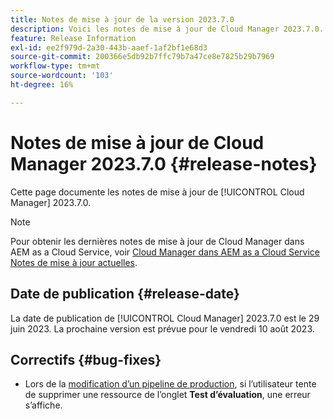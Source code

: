 ```yaml
---
title: Notes de mise à jour de la version 2023.7.0
description: Voici les notes de mise à jour de Cloud Manager 2023.7.0.
feature: Release Information
exl-id: ee2f979d-2a30-443b-aaef-1af2bf1e68d3
source-git-commit: 200366e5db92b7ffc79b7a47ce8e7825b29b7969
workflow-type: tm+mt
source-wordcount: '103'
ht-degree: 16%

---
```


# Notes de mise à jour de Cloud Manager 2023.7.0 {#release-notes}

Cette page documente les notes de mise à jour de [!UICONTROL Cloud Manager] 2023.7.0.

>[!NOTE]
>
>Pour obtenir les dernières notes de mise à jour de Cloud Manager dans AEM as a Cloud Service, voir [Cloud Manager dans AEM as a Cloud Service Notes de mise à jour actuelles](https://experienceleague.adobe.com/docs/experience-manager-cloud-service/content/implementing/using-cloud-manager/release-notes-cloud-manager/release-notes-cm-current.html?lang=fr).

## Date de publication {#release-date}

La date de publication de [!UICONTROL Cloud Manager] 2023.7.0 est le 29 juin 2023. La prochaine version est prévue pour le vendredi 10 août 2023.

## Correctifs {#bug-fixes}

* Lors de la [modification d’un pipeline de production](/help/using/managing-pipelines.md#editing-pipelines), si l’utilisateur tente de supprimer une ressource de l’onglet **Test d’évaluation**, une erreur s’affiche.
